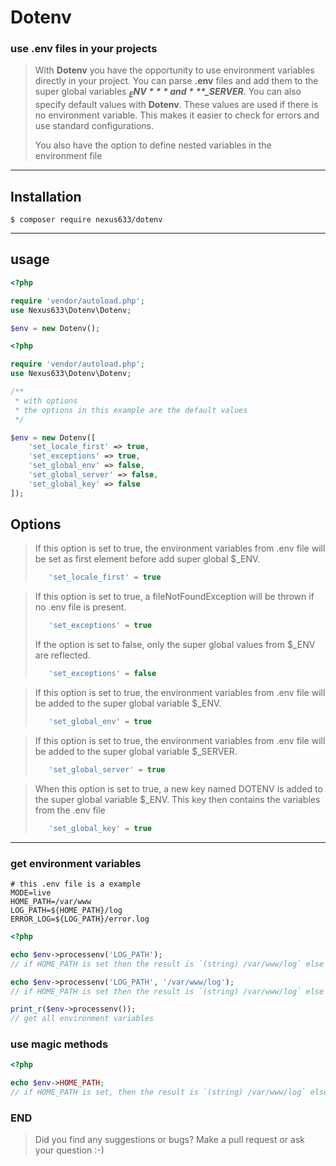 # Dotenv
### use .env files in your projects

> With **Dotenv** you have the opportunity to use environment variables directly in your project. 
> You can parse **.env** files and add them to the super global variables ***$_ENV*** and ***$_SERVER***. 
> You can also specify default values with **Dotenv**. These values are used if there is no environment variable. 
> This makes it easier to check for errors and use standard configurations.
> 
> You also have the option to define nested variables in the environment file

---
## Installation
```shell
$ composer require nexus633/dotenv
```
---
## usage
```php
<?php

require 'vendor/autoload.php';
use Nexus633\Dotenv\Dotenv;

$env = new Dotenv();
```
```php
<?php

require 'vendor/autoload.php';
use Nexus633\Dotenv\Dotenv;

/**
 * with options
 * the options in this example are the default values 
 */

$env = new Dotenv([
    'set_locale_first' => true,
    'set_exceptions' => true,
    'set_global_env' => false,
    'set_global_server' => false,
    'set_global_key' => false
]);
```
## Options
> If this option is set to true, the environment variables from .env file will be set as first element before add super global $_ENV.
> ```php
>    'set_locale_first' = true
>```

> If this option is set to true, a fileNotFoundException will be thrown if no .env file is present.
> ```php
>    'set_exceptions' = true
>```
> If the option is set to false, only the super global values from $_ENV are reflected.
> ```php
>    'set_exceptions' = false
>```

> If this option is set to true, the environment variables from .env file will be added to the super global variable $_ENV.
> ```php
>    'set_global_env' = true
>```

> If this option is set to true, the environment variables from .env file will be added to the super global variable $_SERVER.
> ```php
>    'set_global_server' = true
>```

> When this option is set to true, a new key named DOTENV is added to the super global variable $_ENV. This key then contains the variables from the .env file
> ```php
>    'set_global_key' = true
>```

---
### get environment variables
```dotenv
# this .env file is a example
MODE=live
HOME_PATH=/var/www
LOG_PATH=${HOME_PATH}/log
ERROR_LOG=${LOG_PATH}/error.log
```

```php
<?php

echo $env->processenv('LOG_PATH');
// if HOME_PATH is set then the result is `(string) /var/www/log` else empty string

echo $env->processenv('LOG_PATH', '/var/www/log');
// if HOME_PATH is set then the result is `(string) /var/www/log` else `(string) /var/www/log` as fallback value

print_r($env->processenv());
// get all environment variables
```

### use magic methods
```php
<?php

echo $env->HOME_PATH;
// if HOME_PATH is set, then the result is `(string) /var/www/log` else empty string
```
### END
> Did you find any suggestions or bugs? Make a pull request or ask your question :-)
